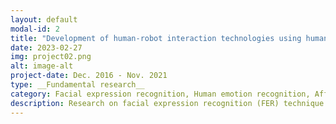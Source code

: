 ```yaml
---
layout: default
modal-id: 2
title: "Development of human‐robot interaction technologies using human internal emotional states recognition"
date: 2023-02-27
img: project02.png
alt: image-alt
project-date: Dec. 2016 - Nov. 2021
type: __Fundamental research__
category: Facial expression recognition, Human emotion recognition, Affect estimation
description: Research on facial expression recognition (FER) technique. Valence-arousal (VA) domain FER. Case study of mismatches between inner emotions and facial expressions (i.e.,hidden emotion detection).
---
```

